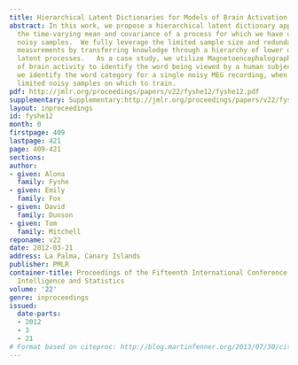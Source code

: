 ```yaml
---
title: Hierarchical Latent Dictionaries for Models of Brain Activation
abstract: In this work, we propose a hierarchical latent dictionary approach to estimate
  the time-varying mean and covariance of a process for which we have only limited
  noisy samples.  We fully leverage the limited sample size and redundancy in sensor
  measurements by transferring knowledge through a hierarchy of lower dimensional
  latent processes.   As a case study, we utilize Magnetoencephalography (MEG) recordings
  of brain activity to identify the word being viewed by a human subject.  Specifically,
  we identify the word category for a single noisy MEG recording, when given only
  limited noisy samples on which to train.
pdf: http://jmlr.org/proceedings/papers/v22/fyshe12/fyshe12.pdf
supplementary: Supplementary:http://jmlr.org/proceedings/papers/v22/fyshe12/fyshe12Supple.zip
layout: inproceedings
id: fyshe12
month: 0
firstpage: 409
lastpage: 421
page: 409-421
sections: 
author:
- given: Alona
  family: Fyshe
- given: Emily
  family: Fox
- given: David
  family: Dunson
- given: Tom
  family: Mitchell
reponame: v22
date: 2012-03-21
address: La Palma, Canary Islands
publisher: PMLR
container-title: Proceedings of the Fifteenth International Conference on Artificial
  Intelligence and Statistics
volume: '22'
genre: inproceedings
issued:
  date-parts:
  - 2012
  - 3
  - 21
# Format based on citeproc: http://blog.martinfenner.org/2013/07/30/citeproc-yaml-for-bibliographies/
---
```

